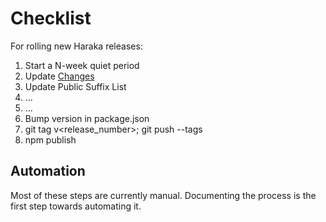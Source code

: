 # Checklist

For rolling new Haraka releases:

1. Start a N-week quiet period
1. Update [Changes](Changes)
1. Update Public Suffix List
1. ...
1. ...
1. Bump version in package.json
1. git tag v<release_number>; git push --tags
1. npm publish

## Automation

Most of these steps are currently manual. Documenting the process is the first step towards automating it.